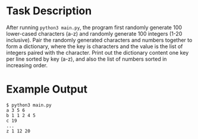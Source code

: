 # Task Description

After running `python3 main.py`, the program first randomly generate 100 lower-cased characters (a-z) and randomly generate 100 integers (1-20 inclusive).
Pair the randomly generated characters and numbers together to form a dictionary, where the key is characters and the value is the list of integers paired with the character.
Print out the dictionary content one key per line sorted by key (a-z), and also the list of numbers sorted in increasing order.

# Example Output

```
$ python3 main.py
a 3 5 6
b 1 1 2 4 5
c 19
...
z 1 12 20
```